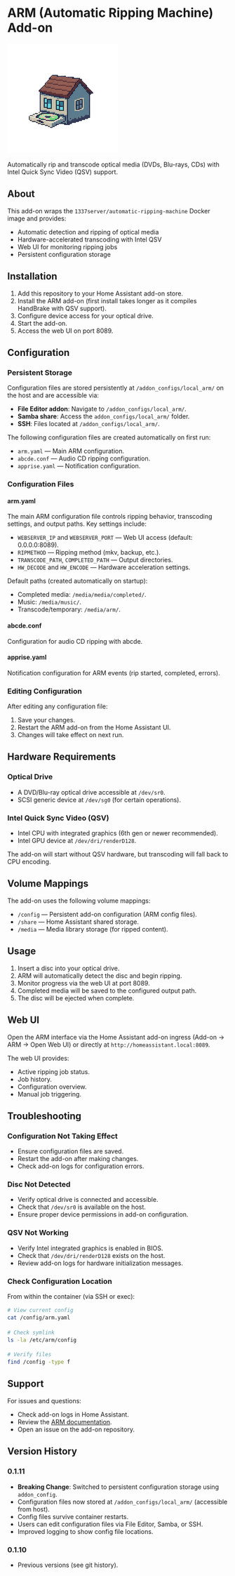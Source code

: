 # ARM (Automatic Ripping Machine) Add-on

![ARM Logo](logo.png)

Automatically rip and transcode optical media (DVDs, Blu-rays, CDs) with Intel Quick Sync Video (QSV) support.

## About

This add-on wraps the `1337server/automatic-ripping-machine` Docker image and provides:

- Automatic detection and ripping of optical media
- Hardware-accelerated transcoding with Intel QSV
- Web UI for monitoring ripping jobs
- Persistent configuration storage

## Installation

1. Add this repository to your Home Assistant add-on store.
2. Install the ARM add-on (first install takes longer as it compiles HandBrake with QSV support).
3. Configure device access for your optical drive.
4. Start the add-on.
5. Access the web UI on port 8089.

## Configuration

### Persistent Storage

Configuration files are stored persistently at `/addon_configs/local_arm/` on the host and are accessible via:

- **File Editor addon**: Navigate to `/addon_configs/local_arm/`.
- **Samba share**: Access the `addon_configs/local_arm/` folder.
- **SSH**: Files located at `/addon_configs/local_arm/`.

The following configuration files are created automatically on first run:

- `arm.yaml` — Main ARM configuration.
- `abcde.conf` — Audio CD ripping configuration.
- `apprise.yaml` — Notification configuration.

### Configuration Files

#### arm.yaml

The main ARM configuration file controls ripping behavior, transcoding settings, and output paths. Key settings include:

- `WEBSERVER_IP` and `WEBSERVER_PORT` — Web UI access (default: 0.0.0.0:8089).
- `RIPMETHOD` — Ripping method (mkv, backup, etc.).
- `TRANSCODE_PATH`, `COMPLETED_PATH` — Output directories.
- `HW_DECODE` and `HW_ENCODE` — Hardware acceleration settings.

Default paths (created automatically on startup):

- Completed media: `/media/media/completed/`.
- Music: `/media/music/`.
- Transcode/temporary: `/media/arm/`.

#### abcde.conf

Configuration for audio CD ripping with abcde.

#### apprise.yaml

Notification configuration for ARM events (rip started, completed, errors).

### Editing Configuration

After editing any configuration file:

1. Save your changes.
2. Restart the ARM add-on from the Home Assistant UI.
3. Changes will take effect on next run.

## Hardware Requirements

### Optical Drive

- A DVD/Blu-ray optical drive accessible at `/dev/sr0`.
- SCSI generic device at `/dev/sg0` (for certain operations).

### Intel Quick Sync Video (QSV)

- Intel CPU with integrated graphics (6th gen or newer recommended).
- Intel GPU device at `/dev/dri/renderD128`.

The add-on will start without QSV hardware, but transcoding will fall back to CPU encoding.

## Volume Mappings

The add-on uses the following volume mappings:

- `/config` — Persistent add-on configuration (ARM config files).
- `/share` — Home Assistant shared storage.
- `/media` — Media library storage (for ripped content).

## Usage

1. Insert a disc into your optical drive.
2. ARM will automatically detect the disc and begin ripping.
3. Monitor progress via the web UI at port 8089.
4. Completed media will be saved to the configured output path.
5. The disc will be ejected when complete.

## Web UI

Open the ARM interface via the Home Assistant add-on ingress (Add-on → ARM → Open Web UI) or directly at `http://homeassistant.local:8089`.

The web UI provides:

- Active ripping job status.
- Job history.
- Configuration overview.
- Manual job triggering.

## Troubleshooting

### Configuration Not Taking Effect

- Ensure configuration files are saved.
- Restart the add-on after making changes.
- Check add-on logs for configuration errors.

### Disc Not Detected

- Verify optical drive is connected and accessible.
- Check that `/dev/sr0` is available on the host.
- Ensure proper device permissions in add-on configuration.

### QSV Not Working

- Verify Intel integrated graphics is enabled in BIOS.
- Check that `/dev/dri/renderD128` exists on the host.
- Review add-on logs for hardware initialization messages.

### Check Configuration Location

From within the container (via SSH or exec):

```bash
# View current config
cat /config/arm.yaml

# Check symlink
ls -la /etc/arm/config

# Verify files
find /config -type f
```

## Support

For issues and questions:

- Check add-on logs in Home Assistant.
- Review the [ARM documentation](https://github.com/automatic-ripping-machine/automatic-ripping-machine).
- Open an issue on the add-on repository.

## Version History

### 0.1.11

- **Breaking Change**: Switched to persistent configuration storage using `addon_config`.
- Configuration files now stored at `/addon_configs/local_arm/` (accessible from host).
- Config files survive container restarts.
- Users can edit configuration files via File Editor, Samba, or SSH.
- Improved logging to show config file locations.

### 0.1.10

- Previous versions (see git history).
